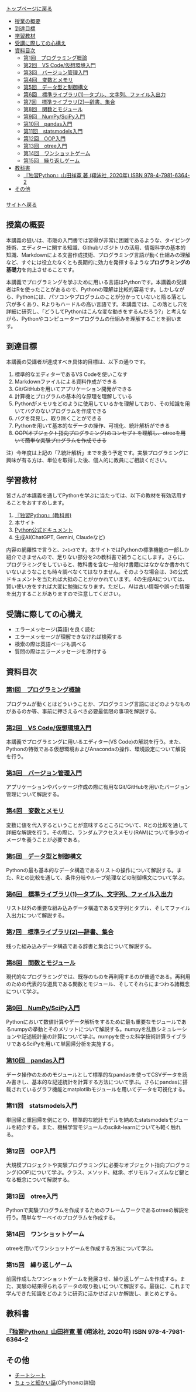 
[トップページに戻る](/ "トップページへ")

- [授業の概要](#授業の概要)
- [到達目標](#到達目標)
- [学習教材](#学習教材)
- [受講に際しての心構え](#受講に際しての心構え)
- [資料目次](#資料目次)
  - [第1回　プログラミング概論](#第1回プログラミング概論)
  - [第2回　VS Code/仮想環境入門](#第2回vs-code仮想環境入門)
  - [第3回　バージョン管理入門](#第3回バージョン管理入門)
  - [第4回　変数とメモリ](#第4回変数とメモリ)
  - [第5回　データ型と制御構文](#第5回データ型と制御構文)
  - [第6回　標準ライブラリ(1)―タプル、文字列、ファイル入出力](#第6回標準ライブラリ1タプル文字列ファイル入出力)
  - [第7回　標準ライブラリ(2)―辞書、集合](#第7回標準ライブラリ2辞書集合)
  - [第8回　関数とモジュール](#第8回関数とモジュール)
  - [第9回　NumPy/SciPy入門](#第9回numpyscipy入門)
  - [第10回　pandas入門](#第10回pandas入門)
  - [第11回　statsmodels入門](#第11回statsmodels入門)
  - [第12回　OOP入門](#第12回oop入門)
  - [第13回　otree入門](#第13回otree入門)
  - [第14回　ワンショットゲーム](#第14回ワンショットゲーム)
  - [第15回　繰り返しゲーム](#第15回繰り返しゲーム)
- [教科書](#教科書)
  - [『独習Python』山田祥寛 著 (翔泳社, 2020年) ISBN 978-4-7981-6364-2](#独習python山田祥寛-著-翔泳社-2020年-isbn-978-4-7981-6364-2)
- [その他](#その他)

###
[サイトへ戻る](yamachan050125.github.io/index.html)


## 授業の概要

本講義の狙いは、市販の入門書では習得が非常に困難であるような、タイピング技術、エディターに関する知識、Githubリポジトリの活用、情報科学の基本的知識、Markdownによる文書作成技術、プログラミング言語が動く仕組みの理解など、すぐには役立たなくとも長期的に効力を発揮するような**プログラミングの基礎力**を向上させることです。

本講義でプログラミングを学ぶために用いる言語はPythonです。本講義の受講者はRを使ったことがあるので、Pythonの理解は比較的容易です。しかしながら、Pythonには、パソコンやプログラムのことが分かっていないと陥る落とし穴が多くあり、Rよりもハードルの高い言語です。本講義では、この落とし穴を詳細に研究し、「どうしてPythonはこんな変な動きをするんだろう?」と考えながら、Pythonやコンピュータープログラムの仕組みを理解することを狙います。

<!--
また、講義では、Rとの比較を通して、Pythonの特徴的な挙動に関する解説を行います。プログラミングスキルを向上させるためには、複数の言語の習得を通して、言語の設計における多様な理念に触れることが重要です。本講義であえて二つの言語を比較するのは、学習のスピードアップだけでなく、一つの言語の表面的な文法にとらわれない応用力を得ることが狙いです。
-->

## 到達目標

本講義の受講者が達成すべき具体的目標は、以下の通りです。

1. 標準的なエディターであるVS Codeを使いこなす
2. Markdownファイルによる資料作成ができる
3. Git/GitHubを用いてアプリケーション開発ができる
4. 計算機とプログラムの基本的な原理を理解している
5. Pythonがメモリをどのように使用しているかを理解しており、その知識を用いてバグのないプログラムを作成できる
6. バグを発見し、取り除くことができる
7. Pythonを用いて基本的なデータの操作、可視化、統計解析ができる
8. ~~OOP(オブジェクト指向プログラミング)のコンセプトを理解し、otreeを用いて簡単な実験プログラムを作成できる~~

注）今年度は上記の「7.統計解析」までを扱う予定です。実験プログラミングに興味が有る方は、単位を取得した後、個人的に教員にご相談ください。

## 学習教材

皆さんが本講義を通してPythonを学ぶに当たっては、以下の教材を有効活用することをおすすめします。

1. [『独習Python』(教科書)](https://www.amazon.co.jp/%E7%8B%AC%E7%BF%92Python-%E5%B1%B1%E7%94%B0-%E7%A5%A5%E5%AF%9B/dp/4798163643/ref=tmm_pap_swatch_0?_encoding=UTF8&qid=1621478622&sr=8-1)
2. 本サイト
3. [Python公式ドキュメント](https://docs.python.org/ja/3/)
4. 生成AI(ChatGPT, Gemini, Claudeなど)

内容の網羅性で言うと、`2<1<3`です。本サイトではPythonの標準機能の一部しか紹介できませんので、足りない部分を2の教科書で補うことにします。さらに、プログラミングをしていると、教科書を含む一般向け書籍にはなかなか書かれていないようなことも時々調べなくてはなりません。そのような場合は、3の公式ドキュメントを当たれば大抵のことがかかれています。4の生成AIについては、賢い使い方をすれば大変に勉強になります。ただし、AIは古い情報や誤った情報を出力することがありますので注意してください。

## 受講に際しての心構え

- エラーメッセージ(英語)を良く読む
- エラーメッセージが理解できなければ検索する
- 検索の際は英語ページも調べる
- 質問の際はエラーメッセージを添付する

## 資料目次

### [第1回　プログラミング概論](./programming-1.md)

プログラムが動くとはどういうことか、プログラミング言語にはどのようなものがあるのか等、事前に押さえるべき必要最低限の事項を解説する。

### [第2回　VS Code/仮想環境入門](./programming-2.md)

本講義でプログラミングに用いるエディター(VS Code)の解説を行う。また、Pythonの特徴である仮想環境およびAnacondaの操作、環境設定について解説を行う。

### [第3回　バージョン管理入門](./programming-3.md)

アプリケーションやパッケージ作成の際に有用なGit/GitHubを用いたバージョン管理について解説する。

### [第4回　変数とメモリ](./programming-4.md)

変数に値を代入するということが意味するところについて、Rとの比較を通して詳細な解説を行う。その際に、ランダムアクセスメモリ(RAM)について多少のイメージを養うことが必要である。

### [第5回　データ型と制御構文](./programming-5.md)

Pythonの最も基本的なデータ構造であるリストの操作について解説する。また、Rとの比較を通して、条件分岐やループ処理などの制御構文について学ぶ。

### [第6回　標準ライブラリ(1)―タプル、文字列、ファイル入出力](./programming-6.md)

リスト以外の重要な組み込みデータ構造である文字列とタプル、そしてファイル入出力について解説する。

### [第7回　標準ライブラリ(2)―辞書、集合](./programming-7.md)

残った組み込みデータ構造である辞書と集合について解説する。

### [第8回　関数とモジュール](./programming-8.md)

現代的なプログラミングでは、既存のものを再利用するのが普通である。再利用のための代表的な道具である関数とモジュール、そしてそれらにまつわる諸概念について学ぶ。

### [第9回　NumPy/SciPy入門](./programming-9.md)

Pythonにおいて数値計算やデータ解析をするために最も重要なモジュールであるnumpyの挙動とそのメリットについて解説する。numpyを乱数シミュレーションや記述統計量の計算について学ぶ。numpyを使った科学技術計算ライブラリであるSciPyを用いて単回帰分析を実施する。

### [第10回　pandas入門](./programming-10.md)

データ操作のためのモジュールとして標準的なpandasを使ってCSVデータを読み書きし、基本的な記述統計を計算する方法について学ぶ。さらにpandasに搭載されているグラフ機能とmatplotlibモジュールを用いてデータを可視化する。

### 第11回　statsmodels入門

単回帰と重回帰を例にとり、標準的な統計モデルを納めたstatsmodelsモジュールを紹介する。また、機械学習モジュールのscikit-learnについても軽く触れる。

### 第12回　OOP入門

大規模プロジェクトや実験プログラミングに必要なオブジェクト指向プログラミング(OOP)について学ぶ。クラス、メソッド、継承、ポリモルフィズムなど鍵となる概念について解説する。

### 第13回　otree入門

Pythonで実験プログラムを作成するためのフレームワークであるotreeの解説を行う。簡単なサーベイのプログラムを作成する。

### 第14回　ワンショットゲーム

otreeを用いてワンショットゲームを作成する方法について学ぶ。

### 第15回　繰り返しゲーム

前回作成したワンショットゲームを発展させ、繰り返しゲームを作成する。また、実験の結果得られるデータの取り扱いについて解説する。最後に、これまで学んできた知識をどのように研究に活かせばよいか解説し、まとめとする。

## 教科書

### [『独習Python』山田祥寛 著](https://www.amazon.co.jp/%E7%8B%AC%E7%BF%92Python-%E5%B1%B1%E7%94%B0-%E7%A5%A5%E5%AF%9B/dp/4798163643) (翔泳社, 2020年) ISBN 978-4-7981-6364-2

## その他

- [チートシート](./cheatsheet.md)
- [ちょっと細かい話](./geeks.md)(CPythonの詳細)
